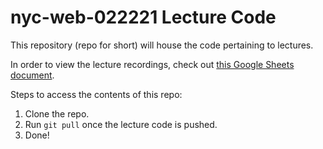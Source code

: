 # nyc-web-022221 Lecture Code

This repository (repo for short) will house the code pertaining to lectures. 

In order to view the lecture recordings, check out [this Google Sheets document](https://docs.google.com/spreadsheets/d/1zZmeqHD5JzLUJDH_eLD5t4DR_XSZQYB5jJrmTB7mJQo/edit?ts=6033b8a7#gid=0).


Steps to access the contents of this repo:
1. Clone the repo.
2. Run `git pull` once the lecture code is pushed.
3. Done!
